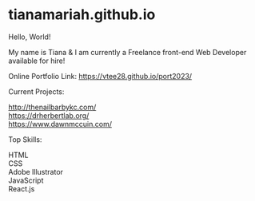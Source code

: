 # tianamariah.github.io
Hello, World! 

My name is Tiana & I am currently a Freelance front-end Web Developer available for hire! 

Online Portfolio Link: 
https://vtee28.github.io/port2023/



Current Projects: 

http://thenailbarbykc.com/<br>
https://drherbertlab.org/<br>
https://www.dawnmccuin.com/





Top Skills: 

HTML<br>
CSS<br>
Adobe Illustrator<br>
JavaScript<br>
React.js 
